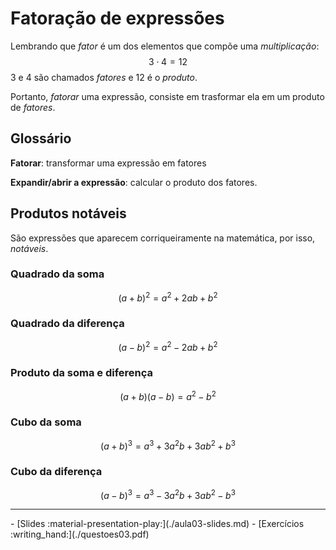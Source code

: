 # Fatoração de expressões

Lembrando que _fator_ é um dos elementos que compõe uma _multiplicação_:
$$ 3\cdot 4 = 12 $$
3 e 4 são chamados _fatores_ e 12 é o _produto_.

Portanto, _fatorar_ uma expressão, consiste em trasformar ela em um produto de _fatores_.

## Glossário

**Fatorar**: transformar uma expressão em fatores

**Expandir/abrir a expressão**: calcular o produto dos fatores.


## Produtos notáveis

São expressões que aparecem corriqueiramente na matemática, por isso, _notáveis_. 

### Quadrado da soma 

$$(a+b)^2 = a^2 + 2ab + b^2$$

### Quadrado da diferença

$$(a-b)^2 = a^2 - 2ab + b^2$$


### Produto da soma e diferença

$$(a+b)(a-b) = a^2 - b^2$$

### Cubo da soma

$$(a+b)^3 = a^3 + 3a^2b + 3ab^2 + b^3$$

### Cubo da diferença

$$(a-b)^3 = a^3 - 3a^2b + 3ab^2 - b^3$$

---

<div class="grid cards" markdown>
 - [Slides :material-presentation-play:](./aula03-slides.md)
 - [Exercícios :writing_hand:](./questoes03.pdf)
</div>
